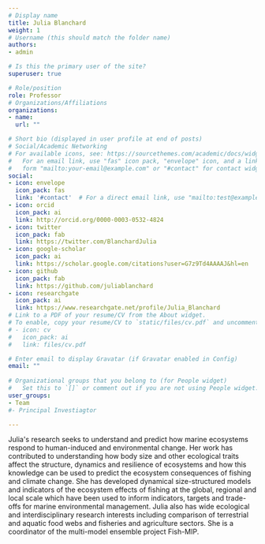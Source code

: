 ```yaml
---
# Display name
title: Julia Blanchard
weight: 1
# Username (this should match the folder name)
authors:
- admin

# Is this the primary user of the site?
superuser: true

# Role/position
role: Professor
# Organizations/Affiliations
organizations:
- name: 
  url: ""

# Short bio (displayed in user profile at end of posts)
# Social/Academic Networking
# For available icons, see: https://sourcethemes.com/academic/docs/widgets/#icons
#   For an email link, use "fas" icon pack, "envelope" icon, and a link in the
#   form "mailto:your-email@example.com" or "#contact" for contact widget.
social:
- icon: envelope
  icon_pack: fas
  link: '#contact'  # For a direct email link, use "mailto:test@example.org".
- icon: orcid
  icon_pack: ai
  link: http://orcid.org/0000-0003-0532-4824
- icon: twitter
  icon_pack: fab
  link: https://twitter.com/BlanchardJulia
- icon: google-scholar
  icon_pack: ai
  link: https://scholar.google.com/citations?user=G7z9Td4AAAAJ&hl=en
- icon: github
  icon_pack: fab
  link: https://github.com/juliablanchard
- icon: researchgate
  icon_pack: ai
  link: https://www.researchgate.net/profile/Julia_Blanchard
# Link to a PDF of your resume/CV from the About widget.
# To enable, copy your resume/CV to `static/files/cv.pdf` and uncomment the lines below.  
# - icon: cv
#   icon_pack: ai
#   link: files/cv.pdf

# Enter email to display Gravatar (if Gravatar enabled in Config)
email: ""
  
# Organizational groups that you belong to (for People widget)
#   Set this to `[]` or comment out if you are not using People widget.  
user_groups:
- Team
#- Principal Investiagtor

---
```


Julia's research seeks to understand and predict how marine ecosystems respond to human-induced and environmental change. Her work has contributed to understanding how body size and other ecological traits affect the structure, dynamics and resilience of ecosystems and how this knowledge can be used to predict the ecosystem consequences of fishing and climate change. She has developed dynamical size-structured models and indicators of the ecosystem effects of fishing at the global, regional and local scale which have been used to inform indicators, targets and trade-offs for marine environmental management. Julia also has wide ecological and interdisciplinary research interests including comparison of terrestrial and aquatic food webs and fisheries and agriculture sectors. She is a coordinator of the multi-model ensemble project Fish-MIP.
